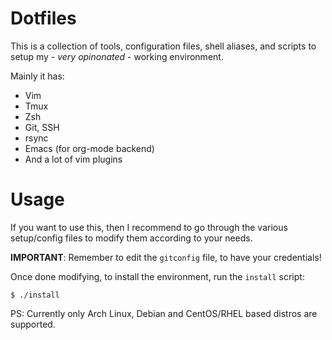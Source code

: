 # Dotfiles

This is a collection of tools, configuration files, shell aliases, and scripts
to setup my - *very opinonated* - working environment.

Mainly it has:

* Vim
* Tmux
* Zsh
* Git, SSH
* rsync
* Emacs (for org-mode backend)
* And a lot of vim plugins

# Usage

If you want to use this, then I recommend to go through the various
setup/config files to modify them according to your needs.

**IMPORTANT**: Remember to edit the `gitconfig` file, to have your credentials!

Once done modifying, to install the environment, run the `install` script:

```shell
$ ./install
```

PS: Currently only Arch Linux, Debian and CentOS/RHEL based distros are supported.
